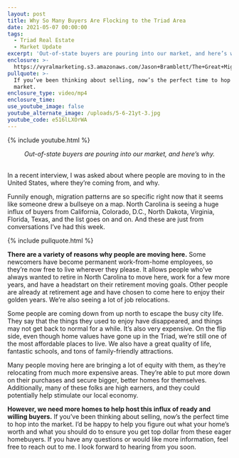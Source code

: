 ```yaml
---
layout: post
title: Why So Many Buyers Are Flocking to the Triad Area
date: 2021-05-07 00:00:00
tags:
  - Triad Real Estate
  - Market Update
excerpt: 'Out-of-state buyers are pouring into our market, and here’s why.'
enclosure: >-
  https://vyralmarketing.s3.amazonaws.com/Jason+Bramblett/The+Great+Migration+-+Jason+Bramblett+Real+Estate.mp4
pullquote: >-
  If you’ve been thinking about selling, now’s the perfect time to hop into the
  market.
enclosure_type: video/mp4
enclosure_time:
use_youtube_image: false
youtube_alternate_image: /uploads/5-6-21yt-3.jpg
youtube_code: e516lLXOrWA
---
```

{% include youtube.html %}

<center><em>Out-of-state buyers are pouring into our market, and here’s why.</em></center>
&nbsp;


In a recent interview, I was asked about where people are moving to in the United States, where they’re coming from, and why.

Funnily enough, migration patterns are so specific right now that it seems like someone drew a bullseye on a map. North Carolina is seeing a huge influx of buyers from California, Colorado, D.C., North Dakota, Virginia, Florida, Texas, and the list goes on and on. And these are just from conversations I’ve had this week.&nbsp;

{% include pullquote.html %}

**There are a variety of reasons why people are moving here.** Some newcomers have become permanent work-from-home employees, so they’re now free to live wherever they please. It allows people who’ve always wanted to retire in North Carolina to move here, work for a few more years, and have a headstart on their retirement moving goals. Other people are already at retirement age and have chosen to come here to enjoy their golden years. We’re also seeing a lot of job relocations.

Some people are coming down from up north to escape the busy city life. They say that the things they used to enjoy have disappeared, and things may not get back to normal for a while. It’s also very expensive. On the flip side, even though home values have gone up in the Triad, we’re still one of the most affordable places to live. We also have a great quality of life, fantastic schools, and tons of family-friendly attractions.

Many people moving here are bringing a lot of equity with them, as they’re relocating from much more expensive areas. They’re able to put more down on their purchases and secure bigger, better homes for themselves. Additionally, many of these folks are high earners, and they could potentially help stimulate our local economy.

**However, we need more homes to help host this influx of ready and willing buyers.** If you’ve been thinking about selling, now’s the perfect time to hop into the market. I’d be happy to help you figure out what your home’s worth and what you should do to ensure you get top dollar from these eager homebuyers. If you have any questions or would like more information, feel free to reach out to me. I look forward to hearing from you soon.
